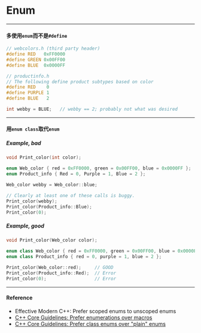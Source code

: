 # Enum

---

#### 多使用`enum`而不是`#define`

```cpp
// webcolors.h (third party header)
#define RED   0xFF0000
#define GREEN 0x00FF00
#define BLUE  0x0000FF

// productinfo.h
// The following define product subtypes based on color
#define RED    0
#define PURPLE 1
#define BLUE   2

int webby = BLUE;   // webby == 2; probably not what was desired
```

---

#### 用`enum class`取代`enum`

##### Example, bad

```cpp
void Print_color(int color);

enum Web_color { red = 0xFF0000, green = 0x00FF00, blue = 0x0000FF };
enum Product_info { Red = 0, Purple = 1, Blue = 2 };

Web_color webby = Web_color::blue;

// Clearly at least one of these calls is buggy.
Print_color(webby);
Print_color(Product_info::Blue);
Print_color(0);
```

##### Example, good

```cpp
void Print_color(Web_color color);

enum class Web_color { red = 0xFF0000, green = 0x00FF00, blue = 0x0000FF };
enum class Product_info { red = 0, purple = 1, blue = 2 };

Print_color(Web_color::red);     // GOOD
Print_color(Product_info::Red);  // Error
Print_color(0);                  // Error
```

---

#### Reference

* Effective Modern C++: Prefer scoped enums to unscoped enums
* [C++ Core Guidelines: Prefer enumerations over macros](https://github.com/isocpp/CppCoreGuidelines/blob/master/CppCoreGuidelines.md#Renum-macro)
* [C++ Core Guidelines: Prefer class enums over "plain" enums](https://github.com/isocpp/CppCoreGuidelines/blob/master/CppCoreGuidelines.md#Renum-class)



